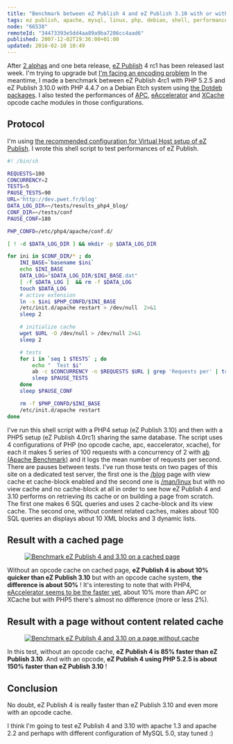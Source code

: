 ```yaml
---
title: "Benchmark between eZ Publish 4 and eZ Publish 3.10 with or without a PHP opcode cache"
tags: ez publish, apache, mysql, linux, php, debian, shell, performances
node: "66538"
remoteId: "34473393e5dd4aa89a9ba7206cc4aad6"
published: 2007-12-02T19:36:00+01:00
updated: 2016-02-10 10:49
---
```


After [2 alphas](/post/ez-publish-4-alpha-1-et-beaucoup-d-autres-choses) and one
beta release, [eZ Publish](/tag/ez-publish) 4 rc1 has been released last
week. I'm
trying to upgrade but [I'm facing an encoding
problem](http://share.ez.no/forums/install-configuration/ez-publish-4-upgrade-3.10.0-site-with-a-latin1-database)
In the meantime, I made a benchmark between eZ Publish 4rc1 with PHP 5.2.5 and
eZ Publish 3.10.0 with PHP 4.4.7 on a Debian Etch system using [the Dotdeb
packages](http://dotdeb.org/). I also tested the performances of
[APC](http://pecl.php.net/package/APC),
[eAccelerator](http://www.eaccelerator.net/) and
[XCache](http://xcache.lighttpd.net/) opcode cache modules in those
configurations.


## Protocol


I'm using [the recommended configuration for Virtual Host setup of eZ
Publish](http://ez.no/doc/ez_publish/technical_manual/3_10/installation/virtual_host_setup/virtual_host_example).
I wrote this shell script to test performances of eZ Publish.

``` bash
#! /bin/sh

REQUESTS=100
CONCURRENCY=2
TESTS=5
PAUSE_TESTS=90
URL='http://dev.pwet.fr/blog'
DATA_LOG_DIR=~/tests/results_php4_blog/
CONF_DIR=~/tests/conf
PAUSE_CONF=180

PHP_CONFD=/etc/php4/apache/conf.d/

[ ! -d $DATA_LOG_DIR ] && mkdir -p $DATA_LOG_DIR

for ini in $CONF_DIR/* ; do
    INI_BASE=`basename $ini`
    echo $INI_BASE
    DATA_LOG="$DATA_LOG_DIR/$INI_BASE.dat"
    [ -f $DATA_LOG ]  && rm -f $DATA_LOG
    touch $DATA_LOG
    # active extension
    ln -s $ini $PHP_CONFD/$INI_BASE
    /etc/init.d/apache restart > /dev/null  2>&1 
    sleep 2

    # initialize cache
    wget $URL -O /dev/null > /dev/null 2>&1
    sleep 2

    # tests
    for i in `seq 1 $TESTS` ; do
        echo "  Test $i"
        ab -c $CONCURRENCY -n $REQUESTS $URL | grep 'Requests per' | tr -s ' ' | cut -d ' ' -f 4 >> $DATA_LOG
        sleep $PAUSE_TESTS
    done
    sleep $PAUSE_CONF

    rm -f $PHP_CONFD/$INI_BASE
    /etc/init.d/apache restart
done
```


I've run this shell script with a PHP4 setup (eZ Publish 3.10) and then with a
PHP5 setup (eZ Publish 4.0rc1) sharing the same database. The script uses 4
configurations of PHP (no opcode cache, apc, eaccelerator, xcache), for each it
makes 5 series of 100 requests with a concurrency of 2 with [ab (Apache
Benchmark)](http://pwet.fr/man/linux/administration_systeme/ab) and it logs the
mean number of requests per second. There are pauses between tests. I've run
those tests on two pages of this site on a dedicated test server, the first one
is the [/blog](/) page with view cache et cache-block enabled and the second
one is [/man/linux](http://pwet.fr/man/linux) but with no view cache and no
cache-block at all in order to see how eZ Publish 4 and 3.10 performs on
retrieving its cache or on building a page from scratch. The first one makes 6
SQL queries and uses 2 cache-block and its view cache. The second one, without
content related caches, makes about 100 SQL queries an displays about 10 XML
blocks and 3 dynamic lists.


## Result with a cached page

<figure class="object-center"><a href="/images/benchmark-ez-publish-4-and-3-10-on-a-cached-page.png"><img src="/images//benchmark-ez-publish-4-and-3-10-on-a-cached-page.png" alt="Benchmark eZ Publish 4 and 3.10 on a cached page">
</a></figure>


Without an opcode cache on cached page, **eZ Publish 4 is about 10% quicker
than eZ Publish 3.10** but with an opcode cache system, **the difference is
about 50%**&nbsp;! It's interesting to note that with PHP4, [eAccelerator seems
to be the faster yet](/post/eaccelerator-avec-ez-publish), about 10% more than
APC or XCache but with PHP5 there's almost no difference (more or less 2%).


## Result with a page without content related cache

<figure class="object-center"><a href="/images/benchmark-ez-publish-4-and-3-10-on-a-page-without-cache.png"><img src="/images//benchmark-ez-publish-4-and-3-10-on-a-page-without-cache.png" alt="Benchmark eZ Publish 4 and 3.10 on a page without cache">
</a></figure>


In this test, without an opcode cache, **eZ Publish 4 is 85% faster than eZ
Publish 3.10**. And with an opcode, **eZ Publish 4 using PHP 5.2.5 is about
150% faster than eZ Publish 3.10**&nbsp;!


## Conclusion


No doubt, eZ Publish 4 is really faster than eZ Publish 3.10 and even more with
an opcode cache.

I think I'm going to test eZ Publish 4 and 3.10 with apache 1.3 and apache 2.2
and perhaps with different configuration of MySQL 5.0, stay tuned :)
